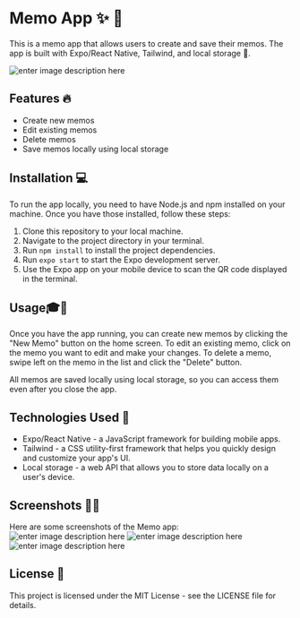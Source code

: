 
# Memo App ✨ 📖

This is a memo app that allows users to create and save their memos. The app is built with Expo/React Native, Tailwind, and local storage 🚀.

![enter image description here](https://github.com/kiraaziz/My-Memo/blob/main/screenshot/1.png?raw=true)

## Features 🔥

-   Create new memos
-   Edit existing memos
-   Delete memos
-   Save memos locally using local storage

## Installation 💻

To run the app locally, you need to have Node.js and npm installed on your machine. Once you have those installed, follow these steps:

1.  Clone this repository to your local machine.
2.  Navigate to the project directory in your terminal.
3.  Run `npm install` to install the project dependencies.
4.  Run `expo start` to start the Expo development server.
5.  Use the Expo app on your mobile device to scan the QR code displayed in the terminal.

## Usage🎓📝

Once you have the app running, you can create new memos by clicking the "New Memo" button on the home screen. To edit an existing memo, click on the memo you want to edit and make your changes. To delete a memo, swipe left on the memo in the list and click the "Delete" button.

All memos are saved locally using local storage, so you can access them even after you close the app.

## Technologies Used 🤔

-   Expo/React Native - a JavaScript framework for building mobile apps.
-   Tailwind - a CSS utility-first framework that helps you quickly design and customize your app's UI.
-   Local storage - a web API that allows you to store data locally on a user's device.

## Screenshots 🌟🎉

Here are some screenshots of the Memo app:
![enter image description here](https://github.com/kiraaziz/My-Memo/blob/main/screenshot/1.png?raw=true)
![enter image description here](https://github.com/kiraaziz/My-Memo/blob/main/screenshot/2.png?raw=true)
![enter image description here](https://github.com/kiraaziz/My-Memo/blob/main/screenshot/3.png?raw=true)

## License 📝

This project is licensed under the MIT License - see the LICENSE file for details.
